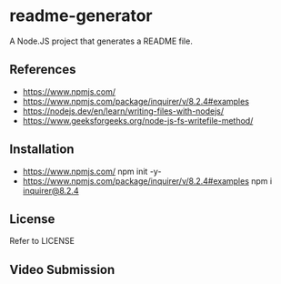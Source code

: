 # readme-generator

A Node.JS project that generates a README file.

## References

- https://www.npmjs.com/
- https://www.npmjs.com/package/inquirer/v/8.2.4#examples
- https://nodejs.dev/en/learn/writing-files-with-nodejs/
- https://www.geeksforgeeks.org/node-js-fs-writefile-method/

## Installation

- https://www.npmjs.com/ npm init -y-
- https://www.npmjs.com/package/inquirer/v/8.2.4#examples npm i inquirer@8.2.4

## License

Refer to LICENSE

## Video Submission
